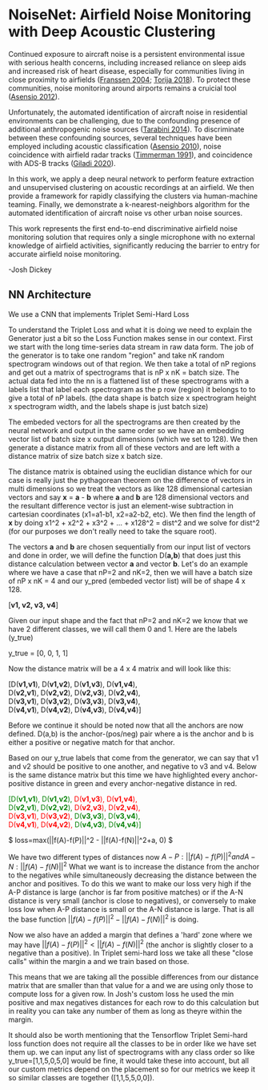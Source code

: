 # NoiseNet: Airfield Noise Monitoring with Deep Acoustic Clustering

Continued exposure to aircraft noise is a persistent environmental issue with serious health concerns, including increased reliance on sleep aids and increased risk of heart disease, especially for communities living in close proximity to airfields ([Franssen 2004](https://oem.bmj.com/content/61/5/405); [Torija 2018](https://www.researchgate.net/profile/Antonio-Torija/publication/322328656_Aircraft_classification_for_efficient_modelling_of_environmental_noise_impact_of_aviation/links/5aaabc2845851517881b4434/Aircraft-classification-for-efficient-modelling-of-environmental-noise-impact-of-aviation.pdf)). To protect these communities, noise monitoring around airports remains a cruicial tool ([Asensio 2012](https://www.sciencedirect.com/science/article/abs/pii/S0003682X11002477)). 

Unfortunately, the automated identification of aircraft noise in residential environments can be challenging, due to the confounding presence of additional anthropogenic noise sources ([Tarabini 2014](https://www.sciencedirect.com/science/article/abs/pii/S0003682X1400070X)). To discriminate between these confounding sources, several techniques have been employed including acoustic classification ([Asensio 2010](https://oa.upm.es/7652/2/INVE_MEM_2010_80172.pdf)), noise coincidence with airfield radar tracks ([Timmerman 1991](https://asa.scitation.org/doi/10.1121/1.2029280)), and coincidence with ADS-B tracks ([Giladi 2020](https://www.ncbi.nlm.nih.gov/pmc/articles/PMC7481859/pdf/main.pdf)).

In this work, we apply a deep neural network to perform feature extraction and unsupervised clustering on acoustic recordings at an airfield. We then provide a framework for rapidly classifying the clusters via human-machine teaming. Finally, we demonstrate a k-nearest-neighbors algorithm for the automated identification of aircraft noise vs other urban noise sources.

This work represents the first end-to-end discriminative airfield noise monitoring solution that requires only a single microphone with no external knowledge of airfield activities, significantly reducing the barrier to entry for accurate airfield noise monitoring. 

-Josh Dickey



## NN Architecture
We use a CNN that implements Triplet Semi-Hard Loss

To understand the Triplet Loss and what it is doing we need to explain the Generator just a bit so the Loss Function makes sense in our context. First we start with the long time-series data stream in raw data form. The job of the generator is to take one random "region" and take nK random spectrogram windows out of that region. We then take a total of nP regions and get out a matrix of spectrograms that is nP x nK = batch size. The actual data fed into the nn is a flattened list of these spectrograms with a labels list that label each spectrogram as the p row (region) it belongs to to give a total of nP labels. (the data shape is batch size x spectrogram height x spectrogram width, and the labels shape is just batch size)

The embeded vectors for all the spectrograms are then created by the neural network and output in the same order so we have an embedding vector list of batch size x output dimensions (which we set to 128). We then generate a distance matrix from all of these vectors and are left with a distance matrix of size batch size x batch size.

The distance matrix is obtained using the euclidian distance which for our case is really just the pythagorean theorem on the difference of vectors in multi dimensions so we treat the vectors as like 128 dimensional cartesian vectors and say **x** = **a** - **b** where **a** and **b** are 128 dimensional vectors and the resultant difference vector is just an element-wise subtraction in cartesian coordinates (x1=a1-b1, x2=a2-b2, etc). We then find the length of **x** by doing x1^2 + x2^2 + x3^2 + ... + x128^2 = dist^2 and we solve for dist^2 (for our purposes we don't really need to take the square root). 

The vectors **a** and **b** are chosen sequentially from our input list of vectors and done in order, we will define the function D(**a,b**) that does just this distance calculation between vector **a** and vector **b**. Let's do an example where we have a case that nP=2 and nK=2, then we will have a batch size of nP x nK = 4 and our y_pred (embeded vector list) will be of shape 4 x 128.

[**v1, v2, v3, v4**]

Given our input shape and the fact that nP=2 and nK=2 we know that we have 2 different classes, we will call them 0 and 1. Here are the labels (y_true)

y_true = [0, 0, 1, 1]

Now the distance matrix will be a 4 x 4 matrix and will look like this:

[D(**v1,v1**), D(**v1,v2**), D(**v1,v3**), D(**v1,v4**),<br>
 D(**v2,v1**), D(**v2,v2**), D(**v2,v3**), D(**v2,v4**),<br>
 D(**v3,v1**), D(**v3,v2**), D(**v3,v3**), D(**v3,v4**),<br>
 D(**v4,v1**), D(**v4,v2**), D(**v4,v3**), D(**v4,v4**)]

Before we continue it should be noted now that all the anchors are now defined. D(a,b) is the anchor-(pos/neg) pair where a is the anchor and b is either a positive or negative match for that anchor.

Based on our y_true labels that come from the generator, we can say that v1 and v2 should be positive to one another, and negative to v3 and v4. Below is the same distance matrix but this time we have highlighted every anchor-positive distance in green and every anchor-negative distance in red.

<span style="color:green">[D(**v1,v1**), D(**v1,v2**),</span> <span style="color:red">D(**v1,v3**), D(**v1,v4**),<span> <br>
 <span style="color:green">D(**v2,v1**), D(**v2,v2**),<span> <span style="color:red">D(**v2,v3**), D(**v2,v4**),<span> <br>
 <span style="color:red">D(**v3,v1**), D(**v3,v2**),<span> <span style="color:green">D(**v3,v3**), D(**v3,v4**),<span> <br>
 <span style="color:red">D(**v4,v1**), D(**v4,v2**),<span> <span style="color:green">D(**v4,v3**), D(**v4,v4**)]<span>
 

$ loss=max(||f(A)-f(P)||^2 - ||f(A)-f(N)||^2+a, 0) $

We have two different types of distances now $A-P: ||f(A)-f(P)||^2 and A-N: ||f(A)-f(N)||^2$ What we want is to increase the distance from the anchor to the negatives while simultaneously decreasing the distance between the anchor and positives. To do this we want to make our loss very high if the A-P distance is large (anchor is far from positive matches) or if the A-N distance is very small (anchor is close to negatives), or conversely to make loss low when A-P distance is small or the A-N distance is large. That is all the base function $||f(A)-f(P)||^2 - ||f(A)-f(N)||^2$ is doing.

Now we also have an added a margin that defines a 'hard' zone where we may have $||f(A)-f(P)||^2 < ||f(A)-f(N)||^2$ (the anchor is slightly closer to a negative than a positive). In Triplet semi-hard loss we take all these "close calls" within the margin a and we train based on those.

This means that we are taking all the possible differences from our distance matrix that are smaller than that value for a and we are using only those to compute loss for a given row. In Josh's custom loss he used the min positive and max negatives distances for each row to do this calculation but in reality you can take any number of them as long as theyre within the margin.

It should also be worth mentioning that the Tensorflow Triplet Semi-hard loss function does not require all the classes to be in order like we have set them up. we can input any list of spectrograms with any class order so like y_true=[1,1,5,0,5,0] would be fine, it would take these into account, but all our custom metrics depend on the placement so for our metrics we keep it so similar classes are together ([1,1,5,5,0,0]). 

